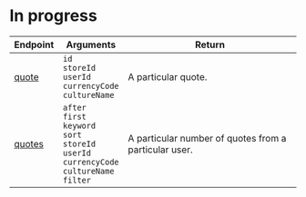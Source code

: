 # In progress

| Endpoint | Arguments | Return |
|---|---|---|
| [quote](quote.md) | `id`<br> `storeId`<br> `userId`<br> `currencyCode`<br> `cultureName`<br> | A particular quote. |
| [quotes](quotes.md) | `after`<br> `first`<br> `keyword`<br> `sort`<br> `storeId`<br> `userId`<br> `currencyCode`<br> `cultureName`<br> `filter`<br> | A particular number of quotes from a particular user. |